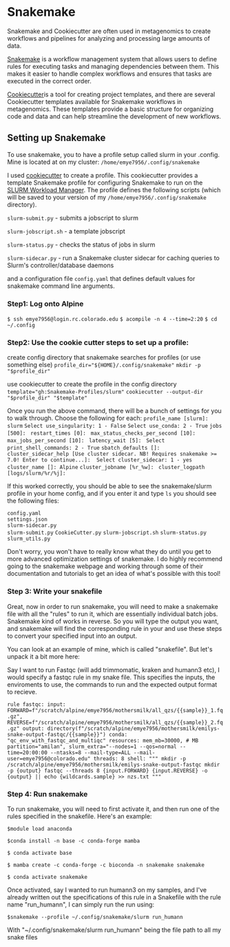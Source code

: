 # Snakemake

Snakemake and Cookiecutter are often used in metagenomics to create
workflows and pipelines for analyzing and processing large amounts of
data.

[Snakemake](https://f1000research.com/articles/10-33/v1) is a workflow
management system that allows users to define rules for executing tasks
and managing dependencies between them. This makes it easier to handle
complex workflows and ensures that tasks are executed in the correct
order.

[Cookiecutter](https://github.com/cookiecutter/cookiecutter)is a tool
for creating project templates, and there are several Cookiecutter
templates available for Snakemake workflows in metagenomics. These
templates provide a basic structure for organizing code and data and can
help streamline the development of new workflows.

## Setting up Snakemake 

To use snakemake, you to have a profile setup called slurm in your
.config. Mine is located at on my cluster:
`/home/emye7956/.config/snakemake`

I used [cookiecutter](https://github.com/Snakemake-Profiles/slurm) to
create a profile. This cookiecutter provides a template Snakemake
profile for configuring Snakemake to run on the [SLURM Workload
Manager](https://slurm.schedmd.com/). The profile defines the following
scripts (which will be saved to your version of my
`/home/emye7956/.config/snakemake` directory).

`slurm-submit.py` - submits a jobscript to slurm

`slurm-jobscript.sh` - a template jobscript

`slurm-status.py` - checks the status of jobs in slurm

`slurm-sidecar.py` - run a Snakemake cluster sidecar for caching queries
to Slurm's controller/database daemons

and a configuration file `config.yaml` that defines default values for
snakemake command line arguments.

### Step1: Log onto Alpine

`$ ssh emye7956@login.rc.colorado.edu`
`$ acompile -n 4 --time=2:20`
`$ cd ~/.config`

### Step2: Use the cookie cutter steps to set up a profile:

create config directory that snakemake searches for profiles (or use something else)
`profile_dir="${HOME}/.config/snakemake"`
`mkdir -p "$profile_dir"`

use cookiecutter to create the profile in the config directory
`template="gh:Snakemake-Profiles/slurm"`
`cookiecutter --output-dir "$profile_dir" "$template"`

Once you run the above command, there will be a bunch of settings for you to walk through. Choose the following for each:
`profile_name [slurm]: slurm`
`Select use_singularity:
1 - False`
`Select use_conda:
2 - True`
`jobs [500]: `
`restart_times [0]: `
`max_status_checks_per_second [10]: `
`max_jobs_per_second [10]: `
`latency_wait [5]: `
`Select print_shell_commands:
2 - True`
`sbatch_defaults []: `
`cluster_sidecar_help [Use cluster sidecar. NB! Requires snakemake >= 7.0! Enter to continue...]: 
Select cluster_sidecar:
1 - yes`
`cluster_name []: Alpine`
`cluster_jobname [%r_%w]: `
`cluster_logpath [logs/slurm/%r/%j]: `

If this worked correctly, you should be able to see the snakemake/slurm profile in your home config, and if you enter it and type `ls` you should see the following files: 

`config.yaml`      
`settings.json`      
`slurm-sidecar.py`  
`slurm-submit.py`
`CookieCutter.py`
`slurm-jobscript.sh`
`slurm-status.py`  
`slurm_utils.py`

Don't worry, you won't have to really know what they do until you get to more advanced optimization settings of snakemake. I do highly recommend going to the snakemake webpage and working through some of their documentation and tutorials to get an idea of what's possible with this tool!

### Step 3: Write your snakefile 

Great, now in order to run snakemake, you will need to make a snakemake file with all the "rules" to run it, which are essentially individual batch jobs. Snakemake kind of works in reverse. So you will type the output you want, and snakemake will find the corresponding rule in your and use these steps to convert your specified input into an output. 

You can look at an example of mine, which is called "snakefile". But let's unpack it a bit more here:

Say I want to run Fastqc (will add trimmomatic, kraken and humann3 etc), I would specify a fastqc rule in my snake file. This specifies the inputs, the enviroments to use, the commands to run and the expected output format to recieve.

`rule fastqc:
    input:
        FORWARD=f"/scratch/alpine/emye7956/mothersmilk/all_qzs/{{sample}}_1.fq.gz",
        REVERSE=f"/scratch/alpine/emye7956/mothersmilk/all_qzs/{{sample}}_2.fq.gz"
    output:
        directory(f"/scratch/alpine/emye7956/mothersmilk/emilys-snake-output-fastqc/{{sample}}")
    conda:
        "qc_env_with_fastqc_and_multiqc"
    resources:
        mem_mb=30000, # MB
        partition="amilan",
        slurm_extra="--nodes=1 --qos=normal --time=20:00:00 --ntasks=8 --mail-type=ALL --mail-user=emye7956@colorado.edu"
    threads: 8
    shell:
        """
        mkdir -p /scratch/alpine/emye7956/mothersmilk/emilys-snake-output-fastqc
        mkdir -p {output}
        fastqc --threads 8 {input.FORWARD} {input.REVERSE} -o {output} || echo {wildcards.sample} >> nzs.txt
        """`


### Step 4: Run snakemake

To run snakemake, you will need to first activate it, and then run one of the rules specified in the snakefile. Here's an example: 

`$module load anaconda`

`$conda install -n base -c conda-forge mamba`

`$ conda activate base`

`$ mamba create -c conda-forge -c bioconda -n snakemake snakemake`

`$ conda activate snakemake`

Once activated, say I wanted to run humann3 on my samples, and I've already written out the specifications of this rule in a Snakefile with the rule name "run_humann", I can simply run the run using:

`$snakemake --profile ~/.config/snakemake/slurm run_humann`

With "~/.config/snakemake/slurm run_humann" being the file path to all my snake files 




